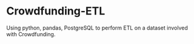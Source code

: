 # Crowdfunding-ETL
Using python, pandas, PostgreSQL to perform ETL on a dataset involved with Crowdfunding. 
